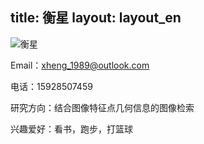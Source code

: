 title: 衡星
layout: layout_en
---

![衡星](http://7xohr3.com1.z0.glb.clouddn.com/衡星.jpg)

Email：<xheng_1989@outlook.com>

电话：15928507459

研究方向：结合图像特征点几何信息的图像检索

兴趣爱好：看书，跑步，打篮球
